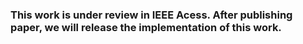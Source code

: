 ### This work is under review in IEEE Acess. After publishing paper, we will release the implementation of this work.
